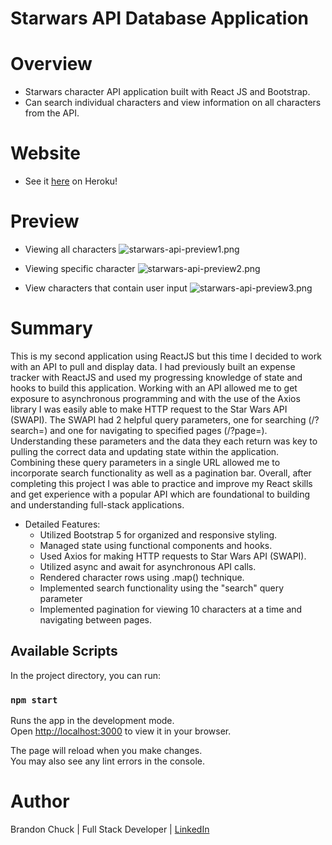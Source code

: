 # Starwars API Database Application

# Overview

- Starwars character API application built with React JS and Bootstrap.
- Can search individual characters and view information on all characters from the API.

# Website

- See it [here](https://starwars-api-application.herokuapp.com/) on Heroku! 

# Preview

- Viewing all characters
![starwars-api-preview1.png](./public/starwars-api-preview1.png)

- Viewing specific character
![starwars-api-preview2.png](./public/starwars-api-preview2.png)

- View characters that contain user input
![starwars-api-preview3.png](./public/starwars-api-preview3.png)


# Summary

This is my second application using ReactJS but this time I decided to work with an API to pull and display data. I had previously built an expense tracker with ReactJS and used my progressing knowledge of state and hooks to build this application. Working with an API allowed me to get exposure to asynchronous programming and with the use of the Axios library I was easily able to make HTTP request to the Star Wars API (SWAPI). The SWAPI had 2 helpful query parameters, one for searching (/?search=) and one for navigating to specified pages (/?page=). Understanding these parameters and the data they each return was key to pulling the correct data and updating state within the application. Combining these query parameters in a single URL allowed me to incorporate search functionality as well as a pagination bar. Overall, after completing this project I was able to practice and improve my React skills and get experience with a popular API which are foundational to building and understanding full-stack applications. 

- Detailed Features:
    - Utilized Bootstrap 5 for organized and responsive styling.
    - Managed state using functional components and hooks.
    - Used Axios for making HTTP requests to Star Wars API (SWAPI).
    - Utilized async and await for asynchronous API calls.
    - Rendered character rows using .map() technique.
    - Implemented search functionality using the "search" query parameter
    - Implemented pagination for viewing 10 characters at a time and navigating between pages.

## Available Scripts

In the project directory, you can run:

### `npm start`

Runs the app in the development mode.\
Open [http://localhost:3000](http://localhost:3000) to view it in your browser.

The page will reload when you make changes.\
You may also see any lint errors in the console.

# Author

Brandon Chuck | Full Stack Developer | [LinkedIn](https://www.linkedin.com/in/brandonchuck/)
